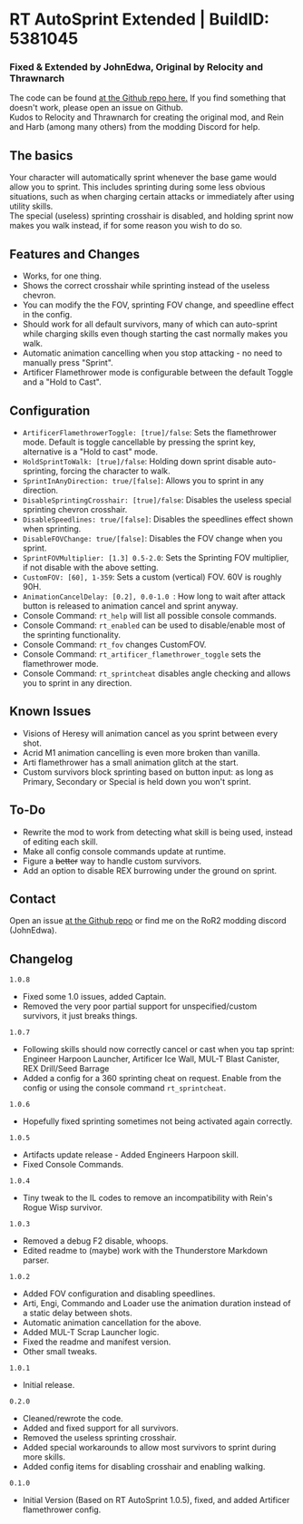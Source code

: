 # RT AutoSprint Extended | BuildID: 5381045
### Fixed & Extended by JohnEdwa, Original by Relocity and Thrawnarch

The code can be found [at the Github repo here.](https://github.com/JohnEdwa/RTAutoSprintExtended) If you find something that doesn't work, please open an issue on Github.   
Kudos to Relocity and Thrawnarch for creating the original mod, and Rein and Harb (among many others) from the modding Discord for help.

## The basics

Your character will automatically sprint whenever the base game would allow you to sprint. This includes sprinting during some less obvious situations, such as when charging certain attacks or immediately after using utility skills.   
The special (useless) sprinting crosshair is disabled, and holding sprint now makes you walk instead, if for some reason you wish to do so.

## Features and Changes

* Works, for one thing.
* Shows the correct crosshair while sprinting instead of the useless chevron.
* You can modify the the FOV, sprinting FOV change, and speedline effect in the config. 
* Should work for all default survivors, many of which can auto-sprint while charging skills even though starting the cast normally makes you walk.
* Automatic animation cancelling when you stop attacking - no need to manually press "Sprint".
* Artificer Flamethrower mode is configurable between the default Toggle and a "Hold to Cast".

## Configuration

* `ArtificerFlamethrowerToggle: [true]/false`: Sets the flamethrower mode. Default is toggle cancellable by pressing the sprint key, alternative is a "Hold to cast" mode.
* `HoldSprintToWalk: [true]/false`: Holding down sprint disable auto-sprinting, forcing the character to walk.
* `SprintInAnyDirection: true/[false]`: Allows you to sprint in any direction.
* `DisableSprintingCrosshair: [true]/false`: Disables the useless special sprinting chevron crosshair.
* `DisableSpeedlines: true/[false]`: Disables the speedlines effect shown when sprinting. 
* `DisableFOVChange: true/[false]`: Disables the FOV change when you sprint.  
* `SprintFOVMultiplier: [1.3] 0.5-2.0`: Sets the Sprinting FOV multiplier, if not disable with the above setting.
* `CustomFOV: [60], 1-359`: Sets a custom (vertical) FOV. 60V is roughly 90H.
* `AnimationCancelDelay: [0.2], 0.0-1.0 `: How long to wait after attack button is released to animation cancel and sprint anyway.
* Console Command: `rt_help` will list all possible console commands.
* Console Command: `rt_enabled` can be used to disable/enable most of the sprinting functionality.
* Console Command: `rt_fov` changes CustomFOV.
* Console Command: `rt_artificer_flamethrower_toggle` sets the flamethrower mode.
* Console Command: `rt_sprintcheat` disables angle checking and allows you to sprint in any direction.

## Known Issues

* Visions of Heresy will animation cancel as you sprint between every shot.
* Acrid M1 animation cancelling is even more broken than vanilla.
* Arti flamethrower has a small animation glitch at the start.
* Custom survivors block sprinting based on button input: as long as Primary, Secondary or Special is held down you won't sprint.

## To-Do

* Rewrite the mod to work from detecting what skill is being used, instead of editing each skill.
* Make all config console commands update at runtime.
* Figure a ~~better~~ way to handle custom survivors.
* Add an option to disable REX burrowing under the ground on sprint.

## Contact

Open an issue [at the Github repo](https://github.com/JohnEdwa/RTAutoSprintExtended) or find me on the RoR2 modding discord (JohnEdwa).

## Changelog

`1.0.8`

* Fixed some 1.0 issues, added Captain.
* Removed the very poor partial support for unspecified/custom survivors, it just breaks things.

`1.0.7`

* Following skills should now correctly cancel or cast when you tap sprint: Engineer Harpoon Launcher, Artificer Ice Wall, MUL-T Blast Canister, REX Drill/Seed Barrage
* Added a config for a 360 sprinting cheat on request. Enable from the config or using the console command `rt_sprintcheat`.

`1.0.6`

* Hopefully fixed sprinting sometimes not being activated again correctly.

`1.0.5`

* Artifacts update release - Added Engineers Harpoon skill.
* Fixed Console Commands.

`1.0.4`

* Tiny tweak to the IL codes to remove an incompatibility with Rein's Rogue Wisp survivor.

`1.0.3`

* Removed a debug F2 disable, whoops.
* Edited readme to (maybe) work with the Thunderstore Markdown parser.

`1.0.2`

* Added FOV configuration and disabling speedlines.
* Arti, Engi, Commando and Loader use the animation duration instead of a static delay between shots.
* Automatic animation cancellation for the above.
* Added MUL-T Scrap Launcher logic.
* Fixed the readme and manifest version.
* Other small tweaks.

`1.0.1`

* Initial release.

`0.2.0`

* Cleaned/rewrote the code. 
* Added and fixed support for all survivors.
* Removed the useless sprinting crosshair.
* Added special workarounds to allow most survivors to sprint during more skills.
* Added config items for disabling crosshair and enabling walking.

`0.1.0` 

* Initial Version (Based on RT AutoSprint 1.0.5), fixed, and added Artificer flamethrower config.